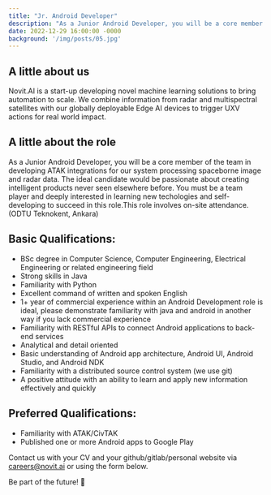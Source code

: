 ```yaml
---
title: "Jr. Android Developer"
description: "As a Junior Android Developer, you will be a core member of the team in developing ATAK integrations for our system processing spaceborne image and radar data. The ideal candidate would be passionate about creating intelligent products never seen elsewhere before. You must be a team player and deeply interested in learning new techologies and self-developing to succeed in this role. This role involves on-site attendance. (ODTU Teknokent, Ankara)"
date: 2022-12-29 16:00:00 -0000
background: '/img/posts/05.jpg'
---
```



## A little about us

Novit.AI is a start-up developing novel machine learning solutions to bring automation to scale. We combine information from radar and multispectral satellites with our globally deployable Edge AI devices to trigger UXV actions for real world impact.

## A little about the role
As a Junior Android Developer, you will be a core member of the team in developing ATAK integrations for our system processing spaceborne image and radar data. The ideal candidate would be passionate about creating intelligent products never seen elsewhere before. You must be a team player and deeply interested in learning new techologies and self-developing to succeed in this role.This role involves on-site attendance. (ODTU Teknokent, Ankara)

## Basic Qualifications:
* BSc degree in Computer Science, Computer Engineering, Electrical Engineering or related engineering field
* Strong skills in Java
* Familiarity with Python
* Excellent command of written and spoken English
* 1+ year of commercial experience within an Android Development role is ideal, please demonstrate familiarity with java and android in another way if you lack commercial experience
* Familiarity with RESTful APIs to connect Android applications to back-end services
* Analytical and detail oriented
* Basic understanding of Android app architecture, Android UI, Android Studio, and Android NDK
* Familiarity with a distributed source control system (we use git)
* A positive attitude with an ability to learn and apply new information effectively and quickly


## Preferred Qualifications:
* Familiarity with ATAK/CivTAK
* Published one or more Android apps to Google Play

Contact us with your CV and your github/gitlab/personal website via careers@novit.ai or using the form below.

Be part of the future! 🚀

